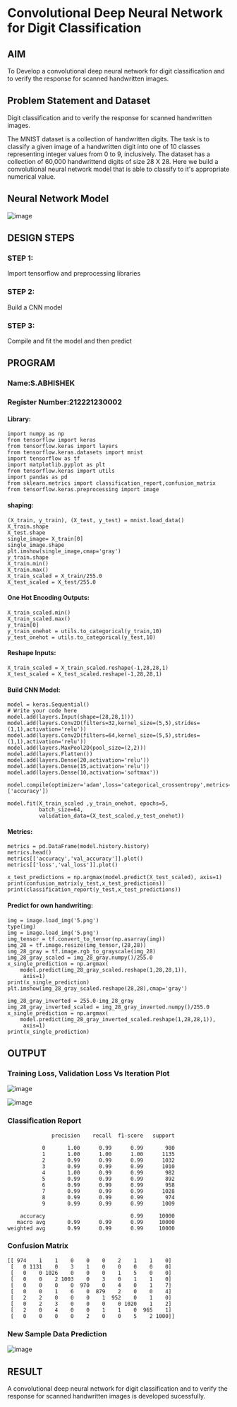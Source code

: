 # Convolutional Deep Neural Network for Digit Classification

## AIM

To Develop a convolutional deep neural network for digit classification and to verify the response for scanned handwritten images.

## Problem Statement and Dataset
Digit classification and to verify the response for scanned handwritten images.

The MNIST dataset is a collection of handwritten digits. The task is to classify a given image of a handwritten digit into one of 10 classes representing integer values from 0 to 9, inclusively. The dataset has a collection of 60,000 handwrittend digits of size 28 X 28. Here we build a convolutional neural network model that is able to classify to it's appropriate numerical value.
## Neural Network Model

![image](https://github.com/S-ABHISHEK-1905/mnist-classification/assets/66360846/bd6c9f22-07ee-4e44-b7d9-3847ebc0dad7)



## DESIGN STEPS

### STEP 1:
Import tensorflow and preprocessing libraries

### STEP 2:
Build a CNN model
### STEP 3:
Compile and fit the model and then predict



## PROGRAM

### Name:S.ABHISHEK
### Register Number:212221230002
#### Library:
```
import numpy as np
from tensorflow import keras
from tensorflow.keras import layers
from tensorflow.keras.datasets import mnist
import tensorflow as tf
import matplotlib.pyplot as plt
from tensorflow.keras import utils
import pandas as pd
from sklearn.metrics import classification_report,confusion_matrix
from tensorflow.keras.preprocessing import image
```
#### shaping:
```
(X_train, y_train), (X_test, y_test) = mnist.load_data()
X_train.shape
X_test.shape
single_image= X_train[0]
single_image.shape
plt.imshow(single_image,cmap='gray')
y_train.shape
X_train.min()
X_train.max()
X_train_scaled = X_train/255.0
X_test_scaled = X_test/255.0
```
#### One Hot Encoding Outputs:
```
X_train_scaled.min()
X_train_scaled.max()
y_train[0]
y_train_onehot = utils.to_categorical(y_train,10)
y_test_onehot = utils.to_categorical(y_test,10)
```
#### Reshape Inputs:
```
X_train_scaled = X_train_scaled.reshape(-1,28,28,1)
X_test_scaled = X_test_scaled.reshape(-1,28,28,1)
```
#### Build CNN Model:
```
model = keras.Sequential()
# Write your code here
model.add(layers.Input(shape=(28,28,1)))
model.add(layers.Conv2D(filters=32,kernel_size=(5,5),strides=(1,1),activation='relu'))
model.add(layers.Conv2D(filters=64,kernel_size=(5,5),strides=(1,1),activation='relu'))
model.add(layers.MaxPool2D(pool_size=(2,2)))
model.add(layers.Flatten())
model.add(layers.Dense(20,activation='relu'))
model.add(layers.Dense(15,activation='relu'))
model.add(layers.Dense(10,activation='softmax'))

model.compile(optimizer='adam',loss='categorical_crossentropy',metrics=['accuracy'])

model.fit(X_train_scaled ,y_train_onehot, epochs=5,
          batch_size=64,
          validation_data=(X_test_scaled,y_test_onehot))
```
#### Metrics:
```
metrics = pd.DataFrame(model.history.history)
metrics.head()
metrics[['accuracy','val_accuracy']].plot()
metrics[['loss','val_loss']].plot()

x_test_predictions = np.argmax(model.predict(X_test_scaled), axis=1)
print(confusion_matrix(y_test,x_test_predictions))
print(classification_report(y_test,x_test_predictions))
```
#### Predict for own handwriting:
```
img = image.load_img('5.png')
type(img)
img = image.load_img('5.png')
img_tensor = tf.convert_to_tensor(np.asarray(img))
img_28 = tf.image.resize(img_tensor,(28,28))
img_28_gray = tf.image.rgb_to_grayscale(img_28)
img_28_gray_scaled = img_28_gray.numpy()/255.0
x_single_prediction = np.argmax(
    model.predict(img_28_gray_scaled.reshape(1,28,28,1)),
     axis=1)
print(x_single_prediction)
plt.imshow(img_28_gray_scaled.reshape(28,28),cmap='gray')

img_28_gray_inverted = 255.0-img_28_gray
img_28_gray_inverted_scaled = img_28_gray_inverted.numpy()/255.0
x_single_prediction = np.argmax(
    model.predict(img_28_gray_inverted_scaled.reshape(1,28,28,1)),
     axis=1)
print(x_single_prediction)
```
## OUTPUT

### Training Loss, Validation Loss Vs Iteration Plot
![image](https://github.com/S-ABHISHEK-1905/mnist-classification/assets/66360846/c6882a26-0d30-4971-896c-c666b2c51e0f)

![image](https://github.com/S-ABHISHEK-1905/mnist-classification/assets/66360846/0c701cf9-c136-49fa-9a4a-0ddfc7c0541b)




### Classification Report
```
              precision    recall  f1-score   support

           0       1.00      0.99      0.99       980
           1       1.00      1.00      1.00      1135
           2       0.99      0.99      0.99      1032
           3       0.99      0.99      0.99      1010
           4       1.00      0.99      0.99       982
           5       0.99      0.99      0.99       892
           6       0.99      0.99      0.99       958
           7       0.99      0.99      0.99      1028
           8       0.99      0.99      0.99       974
           9       0.99      0.99      0.99      1009

    accuracy                           0.99     10000
   macro avg       0.99      0.99      0.99     10000
weighted avg       0.99      0.99      0.99     10000

```


### Confusion Matrix
```
[[ 974    1    1    0    0    0    2    1    1    0]
 [   0 1131    0    3    1    0    0    0    0    0]
 [   0    0 1026    0    0    0    1    5    0    0]
 [   0    0    2 1003    0    3    0    1    1    0]
 [   0    0    0    0  970    0    4    0    1    7]
 [   0    0    1    6    0  879    2    0    0    4]
 [   2    2    0    0    0    1  952    0    1    0]
 [   0    2    3    0    0    0    0 1020    1    2]
 [   2    0    4    0    0    1    1    0  965    1]
 [   0    0    0    0    2    0    0    5    2 1000]]
```


### New Sample Data Prediction
![image](https://github.com/S-ABHISHEK-1905/mnist-classification/assets/66360846/a19f5d9b-be66-4dcd-8bdc-12eee14eb879)



## RESULT
A convolutional deep neural network for digit classification and to verify the response for scanned handwritten images is developed sucessfully.
